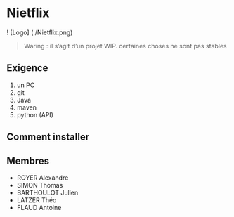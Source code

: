 # Nietflix

! [Logo] (./Nietflix.png)


> Waring : il s’agit d’un projet WIP.
> certaines choses ne sont pas stables
## Exigence
1. un PC
2. git
3. Java
4. maven
5. python (API)

## Comment installer



## Membres

* ROYER Alexandre
* SIMON Thomas
* BARTHOULOT Julien
* LATZER Théo
* FLAUD Antoine
